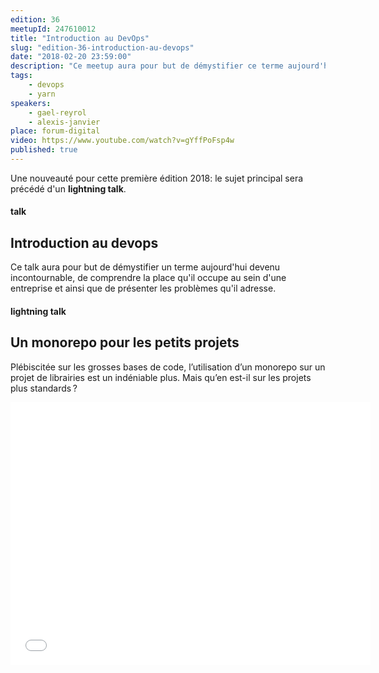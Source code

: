 ```yaml
---
edition: 36
meetupId: 247610012
title: "Introduction au DevOps"
slug: "edition-36-introduction-au-devops"
date: "2018-02-20 23:59:00"
description: "Ce meetup aura pour but de démystifier ce terme aujourd'hui devenu incontournable, comprendre la place qu'il occupe au sein d'une entreprise et ainsi que les problèmes qu'il adresse."
tags:
    - devops
    - yarn
speakers:
    - gael-reyrol
    - alexis-janvier
place: forum-digital
video: https://www.youtube.com/watch?v=gYffPoFsp4w
published: true
---
```


Une nouveauté pour cette première édition 2018: le sujet principal sera précédé d'un **lightning talk**.

#### talk
## Introduction au devops

Ce talk aura pour but de démystifier un terme aujourd'hui devenu incontournable, de comprendre la place qu'il occupe au sein d'une entreprise et ainsi que de présenter les problèmes qu'il adresse.

#### lightning talk
## Un monorepo pour les petits projets

Plébiscitée sur les grosses bases de code, l’utilisation d’un monorepo sur un projet de librairies est un indéniable plus. Mais qu’en est-il sur les projets plus standards ?

<iframe src="//slides.com/alexisjanvier-1/monorepo/embed" width="576" height="420" scrolling="no" frameborder="0" webkitallowfullscreen mozallowfullscreen allowfullscreen></iframe>
